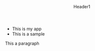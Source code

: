 <header>
	Header1
</header>
<body>
<ul>
	<li>This is my app</li>
	<li>This is a sample</li>
</ul>
<p>
	This a paragraph
</p>
</body>